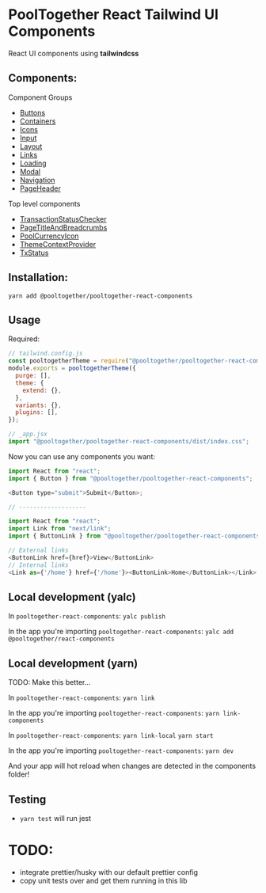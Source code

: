 # PoolTogether React Tailwind UI Components

React UI components using **tailwindcss**

## Components:

Component Groups
- [Buttons](https://github.com/pooltogether/pooltogether-react-components/tree/main/src/components/Buttons)
- [Containers](https://github.com/pooltogether/pooltogether-react-components/tree/main/src/components/Containers)
- [Icons](https://github.com/pooltogether/pooltogether-react-components/tree/main/src/components/Icons)
- [Input](https://github.com/pooltogether/pooltogether-react-components/tree/main/src/components/Input)
- [Layout](https://github.com/pooltogether/pooltogether-react-components/tree/main/src/components/Layout)
- [Links](https://github.com/pooltogether/pooltogether-react-components/tree/main/src/components/Links)
- [Loading](https://github.com/pooltogether/pooltogether-react-components/tree/main/src/components/Loading)
- [Modal](https://github.com/pooltogether/pooltogether-react-components/tree/main/src/components/Modal)
- [Navigation](https://github.com/pooltogether/pooltogether-react-components/tree/main/src/components/Navigation)
- [PageHeader](https://github.com/pooltogether/pooltogether-react-components/tree/main/src/components/PageHeader)

Top level components
- [TransactionStatusChecker](https://github.com/pooltogether/pooltogether-react-components/tree/main/src/components/TransactionStatusChecker)
- [PageTitleAndBreadcrumbs](https://github.com/pooltogether/pooltogether-react-components/tree/main/src/components/PageTitleAndBreadcrumbs.jsx)
- [PoolCurrencyIcon](https://github.com/pooltogether/pooltogether-react-components/tree/main/src/components/PoolCurrencyIcon.jsx)
- [ThemeContextProvider](https://github.com/pooltogether/pooltogether-react-components/tree/main/src/components/ThemeContextProvider.jsx)
- [TxStatus](https://github.com/pooltogether/pooltogether-react-components/tree/main/src/components/TxStatus.jsx)


## Installation:

`yarn add @pooltogether/pooltogether-react-components`

## Usage

Required:

```js
// tailwind.config.js
const pooltogetherTheme = require("@pooltogether/pooltogether-react-components");
module.exports = pooltogetherTheme({
  purge: [],
  theme: {
    extend: {},
  },
  variants: {},
  plugins: [],
});
```

```js
// _app.jsx
import "@pooltogether/pooltogether-react-components/dist/index.css";
```

Now you can use any components you want:

```js
import React from "react";
import { Button } from "@pooltogether/pooltogether-react-components";

<Button type="submit">Submit</Button>;

// -------------------

import React from "react";
import Link from "next/link";
import { ButtonLink } from "@pooltogether/pooltogether-react-components";

// External links
<ButtonLink href={href}>View</ButtonLink>
// Internal links
<Link as={'/home'} href={'/home'}><ButtonLink>Home</ButtonLink></Link>
```

## Local development (yalc)

In `pooltogether-react-components`:
`yalc publish`

In the app you're importing `pooltogether-react-components`:
`yalc add @pooltogether/react-components`


## Local development (yarn)

TODO: Make this better...

In `pooltogether-react-components`:
`yarn link`

In the app you're importing `pooltogether-react-components`:
`yarn link-components`

In `pooltogether-react-components`:
`yarn link-local`
`yarn start`

In the app you're importing `pooltogether-react-components`:
`yarn dev`

And your app will hot reload when changes are detected in the components folder!

## Testing

- `yarn test` will run jest

# TODO:

- integrate prettier/husky with our default prettier config
- copy unit tests over and get them running in this lib
